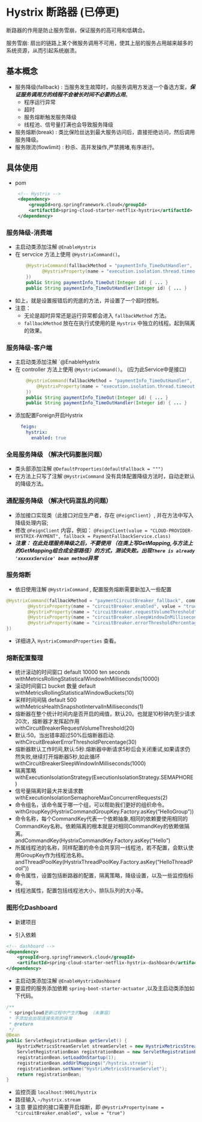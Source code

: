 # Hystrix 断路器 (已停更)

断路器的作用是防止服务雪崩，保证服务的高可用和低耦合。

服务雪崩: 扇出的链路上某个微服务调用不可用，使其上层的服务占用越来越多的系统资源，从而引起系统崩溃。

## 基本概念
- 服务降级(fallback) : 当服务发生故障时，向服务调用方发送一个备选方案，***保证服务调用方的线程不会被长时间不必要的占用***。
    - 程序运行异常
    - 超时
    - 服务熔断触发服务降级
    - 线程池、信号量打满也会导致服务降级
- 服务熔断(break) : 类比保险丝达到最大服务访问后，直接拒绝访问，然后调用服务降级。
- 服务限流(flowlimit) : 秒杀、高并发操作,严禁拥堵,有序进行。

## 具体使用

- pom
    ```xml
     <!-- Hystrix -->
     <dependency>
         <groupId>org.springframework.cloud</groupId>
         <artifactId>spring-cloud-starter-netflix-hystrix</artifactId>
     </dependency>
    ```
### 服务降级-消费端
- 主启动类添加注解 `@EnableHystrix`
- 在 servcice 方法上使用 `@HystrixCommand()`。
    ```java
        @HystrixCommand(fallbackMethod = "paymentInfo_TimeOutHandler", commandProperties = {
              @HystrixProperty(name = "execution.isolation.thread.timeoutInMilliseconds",value = "5000")
        })
        public String paymentInfo_TimeOut(Integer id) { ... }
        public String paymentInfo_TimeOutHandler(Integer id) { ... }                  
    ```
- 如上，就是设置报错后的兜底的方法，并设置了一个超时控制。
- 注意：
    - 无论是超时异常还是运行异常都会进入 `fallbackMethod` 方法。
    - `fallbackMethod` 放在在执行式使用的是 `Hystrix` 中独立的线程。起到隔离的效果。

### 服务降级-客户端
- 主启动类添加注解 `@EnableHystrix
- 在 controller 方法上使用 `@HystrixCommand()`。 (应为此Service中是接口)
    ```java
        @HystrixCommand(fallbackMethod = "paymentInfo_TimeOutHandler", commandProperties = {
            @HystrixProperty(name = "execution.isolation.thread.timeoutInMilliseconds",value = "5000")
        })
        public String paymentInfo_TimeOut(Integer id) { ... }
        public String paymentInfo_TimeOutHandler(Integer id) { ... }                  
    ```
- 添加配置Foreign开启Hystrix
    ```yaml
      feign:
        hystrix:
          enabled: true
    ```

### 全局服务降级 （解决代码膨胀问题）

- 类头部添加注解 `@DefaultProperties(defaultFallback = """)`
- 在方法上只写了注解 `@HystrixCommand` 没有具体配置降级方法时，自动走默认的降级方法。

### 通配服务降级 （解决代码混乱的问题）

- 添加接口实现类（此接口对应生产者，存在 `@FeignClient`）, 并在方法中写入降级处理内容;
- 修改 `@FeignClient` 内容，例如： `@FeignClient(value = "CLOUD-PROVIDER-HYSTRIX-PAYMENT", fallback = PaymentFallbackService.class)`
- ***注意： 在此处理服务降级之后，不要使用 （在类上写GetMapping,与方法上的GetMapping组合成全部路径）的方式，测试失败。出现`There is already 'xxxxxxService' bean method`异常***

### 服务熔断

- 依旧使用注解 `@HystrixCommand` , 配置服务熔断需要新加入一些配置
```java
@HystrixCommand(fallbackMethod = "paymentCircuitBreaker_fallback", commandProperties = {
        @HystrixProperty(name = "circuitBreaker.enabled", value = "true"), //是否开启断路器
        @HystrixProperty(name = "circuitBreaker.requestVolumeThreshold", value = "10"), // 请求次数
        @HystrixProperty(name = "circuitBreaker.sleepWindowInMilliseconds", value = "10000"), // 时间窗口期 (跳闸多久后再次尝试开启)
        @HystrixProperty(name = "circuitBreaker.errorThresholdPercentage", value = "60") // 失败率达到多少后跳闸
})
```
- 详细进入 `HystrixCommandProperties` 查看。

### 熔断配置整理

- 统计滚动的时间窗口 default 10000 ten seconds  
withMetricsRollingStatisticalWindowInMilliseconds(10000)
- 滚动时间窗口 bucket 数量 default  
withMetricsRollingStatisticalWindowBuckets(10)
- 采样时间间隔 default 500  
withMetricsHealthSnapshotIntervalInMilliseconds(1)
- 熔断器在整个统计时间内是否开启的阀值，默认20。也就是10秒钟内至少请求20次，熔断器才发挥起作用  
withCircuitBreakerRequestVolumeThreshold(20)
- 默认:50。当出错率超过50%后熔断器启动.  
withCircuitBreakerErrorThresholdPercentage(30)
- 熔断器默认工作时间,默认:5秒.熔断器中断请求5秒后会关闭重试,如果请求仍然失败,继续打开熔断器5秒,如此循环  
withCircuitBreakerSleepWindowInMilliseconds(1000)
- 隔离策略  
withExecutionIsolationStrategy(ExecutionIsolationStrategy.SEMAPHORE)
- 信号量隔离时最大并发请求数  
withExecutionIsolationSemaphoreMaxConcurrentRequests(2)
- 命令组名，该命令属于哪一个组，可以帮助我们更好的组织命令。  
withGroupKey(HystrixCommandGroupKey.Factory.asKey(“HelloGroup”))
- 命令名称，每个CommandKey代表一个依赖抽象,相同的依赖要使用相同的CommandKey名称。依赖隔离的根本就是对相同CommandKey的依赖做隔离。  
andCommandKey(HystrixCommandKey.Factory.asKey(“Hello”)
- 所属线程池的名称，同样配置的命令会共享同一线程池，若不配置，会默认使用GroupKey作为线程池名称。  
andThreadPoolKey(HystrixThreadPoolKey.Factory.asKey(“HelloThreadPool”))
- 命令属性，设置包括断路器的配置，隔离策略，降级设置，以及一些监控指标等。  
- 线程池属性，配置包括线程池大小，排队队列的大小等。


### 图形化Dashboard

- 新建项目

- 引入依赖
```xml
<!-- dashboard -->
<dependency>
    <groupId>org.springframework.cloud</groupId>
    <artifactId>spring-cloud-starter-netflix-hystrix-dashboard</artifactId>
</dependency>
```
- 主启动类添加注解 `@EnableHystrixDashboard`
- 要监控的服务添加依赖 `spring-boot-starter-actuator` ,以及主启动类添加如下代码。
```java
/**
 * springcloud更新过程中产生的bug （未兼容）
 * 不添加会出现连接失败的异常
 * @return
 */
@Bean
public ServletRegistrationBean getServlet() {
    HystrixMetricsStreamServlet streamServlet = new HystrixMetricsStreamServlet();
    ServletRegistrationBean registrationBean = new ServletRegistrationBean(streamServlet);
    registrationBean.setLoadOnStartup(1);
    registrationBean.addUrlMappings("/hystrix.stream");
    registrationBean.setName("HystrixMetricsStreamServlet");
    return registrationBean;
}
```
- 监控页面 `localhost:9001/hystrix`
- 路径输入 `~/hystrix.stream`
- 注意 要监控的接口需要开启熔断，即 `@HystrixProperty(name = "circuitBreaker.enabled", value = "true")`